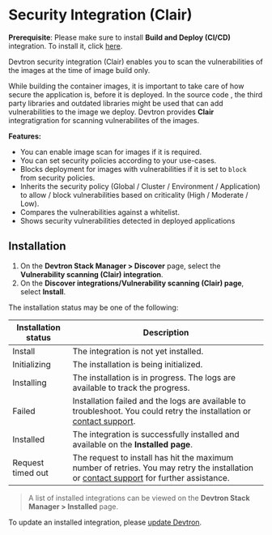 # Security Integration (Clair)

**Prerequisite**: Please make sure to install **Build and Deploy (CI/CD)** integration. To install it, click [here](https://docs.devtron.ai/usage/integrations/build-and-deploy-ci-cd).

Devtron security integration (Clair) enables you to scan the vulnerabilities of the images at the time of image build only.

While building the container images, it is important to take care of how secure the application is, before it is deployed. In the source code , the third party libraries and outdated libraries might be  used that can add vulnerabilities to the image we deploy. Devtron provides **Clair** integratigration for scanning vulnerabilites of the images.

**Features:**

* You can enable image scan for images if it is required.
* You can set security policies according to your use-cases.
* Blocks deployment for images with vulnerabilities if it is set to `block` from security policies.
* Inherits the security policy (Global / Cluster / Environment / Application) to allow / block vulnerabilities based on criticality (High / Moderate / Low).
* Compares the vulnerabilities against a whitelist.
* Shows security vulnerabilities detected in deployed applications


## Installation

1. On the **Devtron Stack Manager > Discover** page, select the **Vulnerability scanning (Clair) integration**.
2. On the **Discover integrations/Vulnerability scanning (Clair) page**, select **Install**.
 
The installation status may be one of the following:
 
| Installation status | Description |
| --- | --- |
| Install | The integration is not yet installed. |
| Initializing | The installation is being initialized. |
| Installing | The installation is in progress. The logs are available to track the progress. |
| Failed | Installation failed and the logs are available to troubleshoot. You could retry the installation or [contact support](https://discord.devtron.ai/). |
| Installed | The integration is successfully installed and available on the **Installed page**. |
| Request timed out | The request to install has hit the maximum number of retries. You may retry the installation or [contact support](https://discord.devtron.ai/) for further assistance. |
 
> A list of installed integrations can be viewed on the **Devtron Stack Manager > Installed** page.
 
To update an installed integration, please [update Devtron](../setup/upgrade/upgrade-devtron-ui.md).